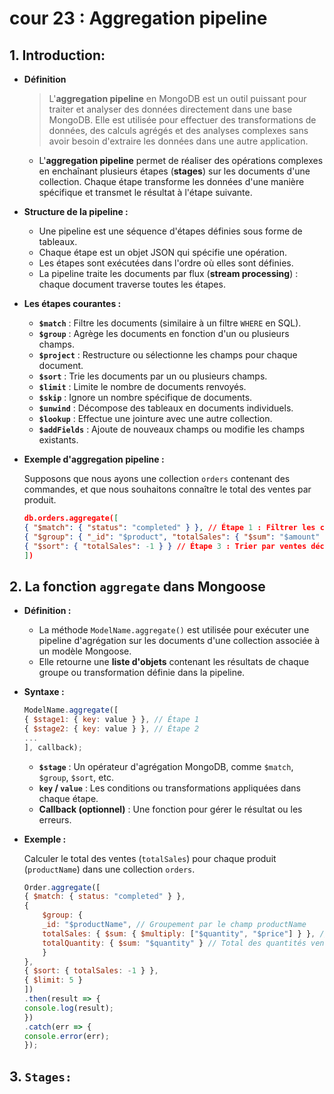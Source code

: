 # cour 23 : **Aggregation pipeline**


## 1. **Introduction:**

- **Définition**

    > L'**aggregation pipeline** en MongoDB est un outil puissant pour traiter et analyser des données directement dans une base MongoDB. Elle est utilisée pour effectuer des transformations de données, des calculs agrégés et des analyses complexes sans avoir besoin d'extraire les données dans une autre application. 


    - L'**aggregation pipeline**  permet de réaliser des opérations complexes en enchaînant plusieurs étapes (**stages**) sur les documents d'une collection. Chaque étape transforme les données d'une manière spécifique et transmet le résultat à l'étape suivante.


- **Structure de la pipeline :**

   - Une pipeline est une séquence d'étapes définies sous forme de tableaux.
   - Chaque étape est un objet JSON qui spécifie une opération.
   - Les étapes sont exécutées dans l'ordre où elles sont définies.
   - La pipeline traite les documents par flux (**stream processing**) : chaque document traverse toutes les étapes.


-  **Les étapes courantes :**

   - **`$match`** : Filtre les documents (similaire à un filtre `WHERE` en SQL).
   - **`$group`** : Agrège les documents en fonction d'un ou plusieurs champs.
   - **`$project`** : Restructure ou sélectionne les champs pour chaque document.
   - **`$sort`** : Trie les documents par un ou plusieurs champs.
   - **`$limit`** : Limite le nombre de documents renvoyés.
   - **`$skip`** : Ignore un nombre spécifique de documents.
   - **`$unwind`** : Décompose des tableaux en documents individuels.
   - **`$lookup`** : Effectue une jointure avec une autre collection.
   - **`$addFields`** : Ajoute de nouveaux champs ou modifie les champs existants.




- **Exemple d'aggregation pipeline :**

    Supposons que nous ayons une collection `orders` contenant des commandes, et que nous souhaitons connaître le total des ventes par produit.

    ```json
    db.orders.aggregate([
    { "$match": { "status": "completed" } }, // Étape 1 : Filtrer les commandes terminées
    { "$group": { "_id": "$product", "totalSales": { "$sum": "$amount" } } }, // Étape 2 : Grouper par produit
    { "$sort": { "totalSales": -1 } } // Étape 3 : Trier par ventes décroissantes
    ])
    ```

## 2. **La fonction `aggregate` dans Mongoose**


- **Définition :**

    - La méthode `ModelName.aggregate()` est utilisée pour exécuter une pipeline d'agrégation sur les documents d'une collection associée à un modèle Mongoose.
    - Elle retourne une **liste d'objets** contenant les résultats de chaque groupe ou transformation définie dans la pipeline.


- **Syntaxe :**

    ```javascript
    ModelName.aggregate([
    { $stage1: { key: value } }, // Étape 1
    { $stage2: { key: value } }, // Étape 2
    ...
    ], callback);
    ```

    - **`$stage`** : Un opérateur d'agrégation MongoDB, comme `$match`, `$group`, `$sort`, etc.
    - **`key` / `value`** : Les conditions ou transformations appliquées dans chaque étape.
    - **Callback (optionnel)** : Une fonction pour gérer le résultat ou les erreurs.



- **Exemple :**

    Calculer le total des ventes (`totalSales`) pour chaque produit (`productName`) dans une collection `orders`.

    ```javascript
    Order.aggregate([
    { $match: { status: "completed" } },  
    { 
        $group: { 
        _id: "$productName", // Groupement par le champ productName
        totalSales: { $sum: { $multiply: ["$quantity", "$price"] } }, // Somme du prix total par produit
        totalQuantity: { $sum: "$quantity" } // Total des quantités vendues
        }
    },
    { $sort: { totalSales: -1 } },
    { $limit: 5 }
    ])
    .then(result => {
    console.log(result);
    })
    .catch(err => {
    console.error(err);
    });
    ```


## 3. **``Stages:``**


